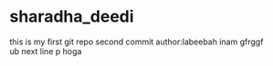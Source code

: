 # sharadha_deedi
this is my first git repo
second commit
author:labeebah inam
gfrggf <br> 
ub next line p hoga
